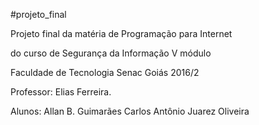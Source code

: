 #projeto_final

Projeto final da matéria de Programação para Internet

do curso de Segurança da Informação V módulo

Faculdade de Tecnologia Senac Goiás 2016/2

Professor: Elias Ferreira.

Alunos: Allan B. Guimarães
        Carlos Antônio
        Juarez Oliveira
